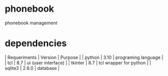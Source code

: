 # phonebook
phonebook management
# dependencies
| Requeriments | Version | Purpose                 |
| python       | 3.10    | programing language     |
| tcl          | 8.7     | ui (user interface)     |
| tkinter      | 8.7     | tcl wrapper for python  |
| sqlite3      | 2.6.0   | database                |
